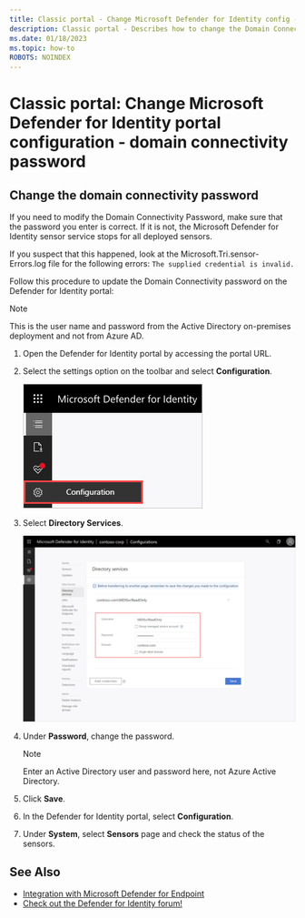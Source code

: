 ```yaml
---
title: Classic portal - Change Microsoft Defender for Identity config - domain connectivity password
description: Classic portal - Describes how to change the Domain Connectivity Password on the Microsoft Defender for Identity standalone sensor.
ms.date: 01/18/2023
ms.topic: how-to
ROBOTS: NOINDEX
---
```


# Classic portal: Change Microsoft Defender for Identity portal configuration - domain connectivity password

## Change the domain connectivity password

If you need to modify the Domain Connectivity Password, make sure that the password you enter is correct. If it is not, the Microsoft Defender for Identity sensor service stops for all deployed sensors.

If you suspect that this happened, look at the Microsoft.Tri.sensor-Errors.log file for the following errors: `The supplied credential is invalid.`

Follow this procedure to update the Domain Connectivity password on the Defender for Identity portal:

> [!NOTE]
> This is the user name and password from the Active Directory on-premises deployment and not from Azure AD.

1. Open the Defender for Identity portal by accessing the portal URL.

1. Select the settings option on the toolbar and select **Configuration**.

    ![Defender for Identity configuration settings icon](media/config-menu.png)

1. Select **Directory Services**.

    ![Defender for Identity standalone sensor change password image](media/directory-services.png)

1. Under **Password**, change the password.

    > [!NOTE]
    > Enter an Active Directory user and password here, not Azure Active Directory.

1. Click **Save**.

1. In the Defender for Identity portal, select **Configuration**.
1. Under **System**, select **Sensors** page and check the status of the sensors.

## See Also

- [Integration with Microsoft Defender for Endpoint](classic-integrate-mde.md)
- [Check out the Defender for Identity forum!](<https://aka.ms/MDIcommunity>)
